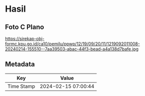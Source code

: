 # Hasil

## Foto C Plano

https://sirekap-obj-formc.kpu.go.id/ca10/pemilu/ppwp/12/19/09/20/11/1219092011008-20240214-155510--7aa39503-abac-44f3-bead-a4a138d7bafe.jpg


## Metadata

| Key        | Value               |
| ---------- | ------------------- |
| Time Stamp | 2024-02-15 07:00:44 |



